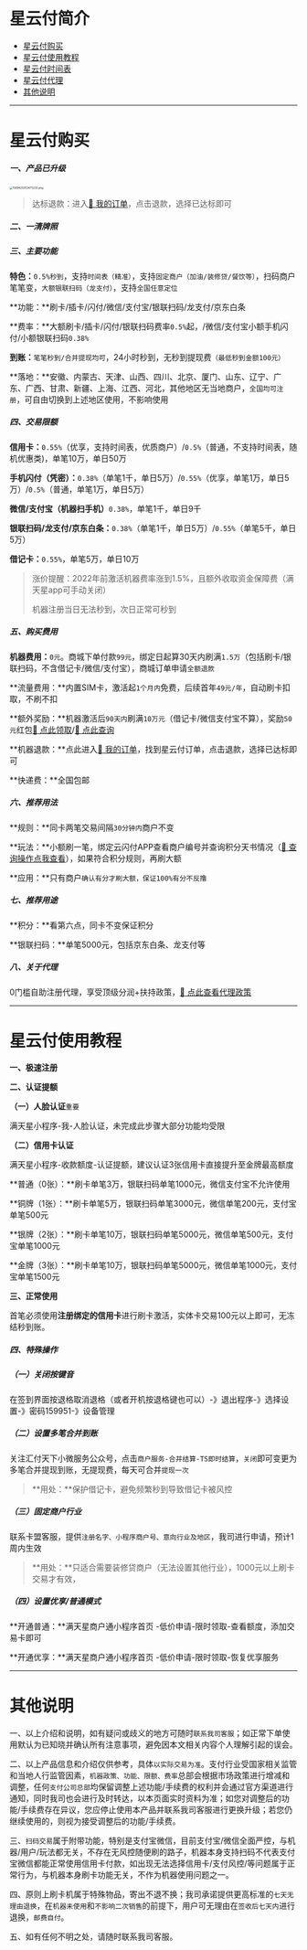 # 星云付简介

- [星云付购买](#星云付购买)
- [星云付使用教程](#星云付使用教程)
- [星云付时间表](#星云付时间表)
- [星云付代理](agent/xyf.md)
- [其他说明](#其他说明)

---

# 星云付购买

##### 一、产品已升级

[<img src="https://cos.zjkmkj.com/media/2024/08/20/f4d62cb046dce77b7e0fbb0e43c174b0-2.webp" alt="1569425353473233.png" style="zoom:33%;" />](start/tool.md)

> 达标退款：进入[:link: 我的订单](http://kmshop.zjkmkj.com/pages/users/order_list/index)，点击退款，选择已达标即可

##### 二、一清牌照



##### 三、主要功能

**特色：**`0.5%秒到`，支持`时间表（精准）`，支持`固定商户（加油/装修贷/餐饮等）`，扫码商户笔笔变，`大额银联扫码（龙支付）`，支持`全国任意定位`

**功能：**刷卡/插卡/闪付/微信/支付宝/银联扫码/龙支付/京东白条

**费率：**大额刷卡/插卡/闪付/银联扫码费率`0.5%`起，/微信/支付宝小额手机闪付/小额银联扫码`0.38%`

**到账：**`笔笔秒到/合并提现均可`，24小时秒到，无秒到提现费`（最低秒到金额100元）`

**落地：**安徽、内蒙古、天津、山西、四川、北京、厦门、山东、辽宁、广东、广西、甘肃、新疆、上海、江西、河北，其他地区无当地商户，`全国均可注册`，可自由切换到上述地区使用，不影响使用

##### 四、交易限额

**信用卡：**`0.55%`（优享，支持时间表，优质商户）/`0.5%`（普通，不支持时间表，随机优惠类)，单笔10万，单日50万

**手机闪付（凭密）：**`0.38%`（单笔1千，单日5万）/`0.55%`（优享，单笔1万，单日5万）/`0.5%`（普通，单笔1万，单日5万）

**微信/支付宝（机器扫手机）**`0.38%`，单笔1千，单日9千

**银联扫码/龙支付/京东白条：**`0.38%`（单笔1千，单日5万）/`0.55%`（单笔5千，单日5万）

**借记卡：**`0.55%`，单笔5万，单日10万

> 涨价提醒：2022年前激活机器费率涨到1.5%，且额外收取资金保障费（满天星app可手动关闭）
>
> 机器注册当日无法秒到，次日正常可秒到

##### 五、购买费用

**机器费用：**`0元`。商城下单付款`99元`，绑定日起算30天内刷满`1.5万`（包括刷卡/银联扫码，不含借记卡/微信/支付宝），商城订单申请`全额退款`

**流量费用：**内置SIM卡，激活起`1个月内`免费，后续首年`49元/年`，自动刷卡扣取，不刷不扣

**额外奖励：**机器激活后`90天内`刷满`10万元`（借记卡/微信支付宝不算），奖励`50元`红包[:link: 点此领取](http://u.zjkmkj.com/3rjAT)/[:link: 点此查询](http://u.zjkmkj.com/XToWp)

**机器退款：**点此进入[:link: 我的订单](http://kmshop.zjkmkj.com/pages/users/order_list/index)，找到星云付订单，点击退款，选择已达标即可

**快递费：**全国包邮

##### 六、推荐用法

**规则：**同卡两笔交易间隔`30分钟内`商户不变

**玩法：**小额刷一笔，绑定云闪付APP查看商户编号并查询积分天书情况（[:link: 查询操作点我查看](start/integral)），如果符合积分规则，再刷大额

**应用：**只有商户`确认有分才刷大额，保证100%有分不反撸`

##### 七、推荐用途

**积分：**看第六点，同卡不变保证积分

**银联扫码：**单笔5000元，包括京东白条、龙支付等

##### 八、关于代理

0门槛自助注册代理，享受顶级分润+扶持政策，[:link: 点此查看代理政策](agent/xyf.md)

---

# 星云付使用教程

**一、极速注册**



**二、认证提额**

**（一）人脸认证**`重要`

满天星小程序-我-人脸认证，未完成此步骤大部分功能均受限

**（二）信用卡认证**

满天星小程序-收款额度-认证提额，建议认证3张信用卡直接提升至金牌最高额度

**普通（0张）：**刷卡单笔3万，银联扫码单笔1000元，微信支付宝不允许使用

**铜牌（1张）：**刷卡单笔5万，银联扫码单笔3000元，微信单笔200元，支付宝单笔500元

**银牌（2张）：**刷卡单笔10万，银联扫码单笔5000元，微信单笔500元，支付宝单笔1000元

**金牌（3张）：**刷卡单笔10万，银联扫码单笔5000元，微信单笔1000元，支付宝单笔1500元

**三、正常使用**

首笔必须使用**注册绑定的信用卡**进行刷卡激活，实体卡交易100元以上即可，无冻结秒到账。



##### 四、特殊操作

##### （一）关闭按键音

在签到界面按退格取消退格（或者开机按退格键也可以）-》退出程序-》选择设置-》密码159951-》设备管理

##### （二）设置多笔合并到账

关注汇付天下小微服务公众号，点击`商户服务-合并结算-TS即时结算`，`关闭`即可变更为多笔合并提现到账，无提现费，每天可合并`提现一次`

> **用处：**保护借记卡，避免频繁秒到导致借记卡被风控

##### （三）固定商户行业

联系卡盟客服，提供`注册名字、小程序商户号、意向行业及地区`，我司进行申请，预计1周内生效

> **用处：**只适合需要装修贷商户（无法设置其他行业），1000元以上刷卡交易才有效，

##### （四）设置优享/普通模式

**开通普通：**满天星商户通小程序首页 -低价申请-限时领取-查看额度，添加交易卡即可

**开通优享：**满天星商户通小程序首页 -低价申请-限时领取-恢复优享服务



---

# 其他说明

一、以上介绍和说明，如有疑问或歧义的地方可随时`联系我司客服`；如正常下单使用默认为已知晓并确认所有注意事项，避免因本文相关内容个人理解引起的误会。

二、以上产品信息和介绍仅供参考，具体`以实际交易为准`。支付行业受国家相关监管和当地人行监管因素，`机器政策、功能、限额、费率`总部会根据市场政策进行增减和调整，任何`支付公司总部`均保留调整上述功能/手续费的权利并会通过官方渠道进行通知，同时我司也会进行及时转达，以本页面实时资料为准；如您对调整后的功能/手续费存在异议，您应停止使用本产品并联系我司客服进行更换升级；若您仍继续使用的，则视为接受调整后的功能/手续费。

三、`扫码交易`属于附带功能，特别是支付宝微信，目前支付宝/微信全面严控，与机器/用户/玩法都无关，不存在无风控随便刷的路子，机器本身支持扫码不代表支付宝微信都能正常使用信用卡付款，如出现无法选择信用卡/支付风控/等问题属于正常行为，与机器本身刷卡功能无关，不作为机器使用问题之一。

四、原则上刷卡机属于特殊物品，寄出不退不换；我司承诺提供更高标准的`七天无理由退换`，在`机器未使用`和`不影响二次销售`的前提下，用户可无理由在`签收后七天内`进行退换，`邮费自付`。

五、如有任何不明之处，请随时联系我司客服。
